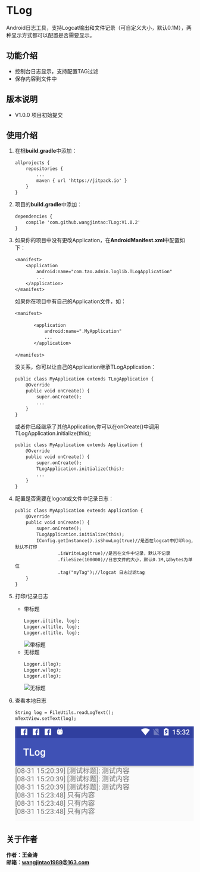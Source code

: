 # TLog
Android日志工具，支持Logcat输出和文件记录（可自定义大小，默认0.1M），两种显示方式都可以配置是否需要显示。
## 功能介绍
* 控制台日志显示，支持配置TAG过滤
* 保存内容到文件中
## 版本说明
* V1.0.0 项目初始提交
## 使用介绍
1. 在根**build.gradle**中添加：<br>
    ```
    allprojects {
    	repositories {
    		...
    		maven { url 'https://jitpack.io' }
        }
    }
    ```
2. 项目的**build.gradle**中添加：<br>
    ```
    dependencies {
        compile 'com.github.wangjintao:TLog:V1.0.2'
    }

    ```
3. 如果你的项目中没有更改Application，在**AndroidManifest.xml**中配置如下：<br>
    ```
    <manifest>
        <application
            android:name="com.tao.admin.loglib.TLogApplication"
            ...
        </application>
    </manifest>
    ```
    
    如果你在项目中有自己的Application文件，如：<br>
    ```
    <manifest>
       
           <application
               android:name=".MyApplication"
               ...
           </application>
       
    </manifest>
    ```
    没关系，你可以让自己的Application继承TLogApplication：<br>
    ```
    public class MyApplication extends TLogApplication {
        @Override
        public void onCreate() {
            super.onCreate();
            ...
        }
    }
    ```
    或者你已经继承了其他Application,你可以在onCreate()中调用TLogApplication.initialize(this);<br>
    ```
    public class MyApplication extends Application {
        @Override
        public void onCreate() {
            super.onCreate();
            TLogApplication.initialize(this);
            ...
        }
    }
    ```
 4. 配置是否需要在logcat或文件中记录日志：<br>
    ```
    public class MyApplication extends Application {
        @Override
        public void onCreate() {
            super.onCreate();
            TLogApplication.initialize(this);
            IConfig.getInstance().isShowLog(true)//是否在logcat中打印log,默认不打印
                    .isWriteLog(true)//是否在文件中记录，默认不记录
                    .fileSize(100000)//日志文件的大小，默认0.1M,以bytes为单位
                    .tag("myTag");//logcat 日志过滤tag
        }
    }
    ```
 5. 打印/记录日志
    * 带标题<br>
        ```
        Logger.i(title, log);
        Logger.w(title, log);
        Logger.e(title, log);
        ```
        ![带标题](https://github.com/wangjintao/TLog/blob/master/pictures/pic1.png)
    * 无标题<br>
        ```
        Logger.i(log);
        Logger.w(log);
        Logger.e(log);
        ```
        ![无标题](https://github.com/wangjintao/TLog/blob/master/pictures/pic2.png)
 6. 查看本地日志<br>
    ```
    String log = FileUtils.readLogText();
    mTextView.setText(log);
    ```
    ![本地日志](https://github.com/wangjintao/TLog/blob/master/pictures/pic3.png)
 ## 关于作者
 **作者：王金涛**<br>
 **邮箱：wangjintao1988@163.com**